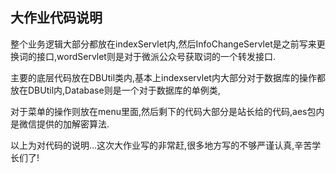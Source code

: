 ## 大作业代码说明

 整个业务逻辑大部分都放在indexServlet内,然后InfoChangeServlet是之前写来更换词的接口,wordServlet则是对于微派公众号获取词的一个转发接口.



主要的底层代码放在DBUtil类内,基本上indexservlet内大部分对于数据库的操作都放在DBUtil内,Database则是一个对于数据库的单例类,

对于菜单的操作则放在menu里面,然后剩下的代码大部分是站长给的代码,aes包内是微信提供的加解密算法.

以上为对代码的说明...这次大作业写的非常赶,很多地方写的不够严谨认真,辛苦学长们了!

